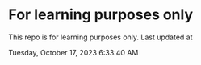 # For learning purposes only
This repo is for learning purposes only.
Last updated at

Tuesday, October 17, 2023 6:33:40 AM

